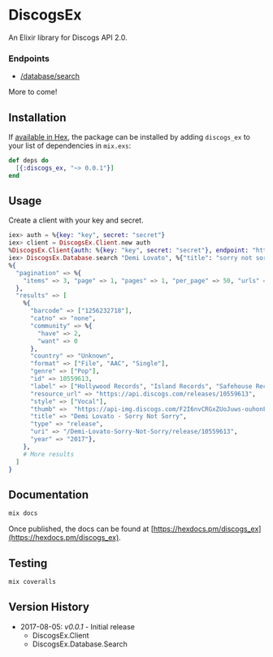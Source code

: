 # DiscogsEx

An Elixir library for Discogs API 2.0.

### Endpoints

 * [/database/search](https://www.discogs.com/developers/#page:database,header:database-search)

More to come!

## Installation

If [available in Hex](https://hex.pm/docs/publish), the package can be installed
by adding `discogs_ex` to your list of dependencies in `mix.exs`:

```elixir
def deps do
  [{:discogs_ex, "~> 0.0.1"}]
end
```

## Usage

Create a client with your key and secret.

```elixir
iex> auth = %{key: "key", secret: "secret"}
iex> client = DiscogsEx.Client.new auth
%DiscogsEx.Client{auth: %{key: "key", secret: "secret"}, endpoint: "https://api.discogs.com/"}
iex> DiscogsEx.Database.search "Demi Lovato", %{"title": "sorry not sorry"}, client
%{
  "pagination" => %{
    "items" => 3, "page" => 1, "pages" => 1, "per_page" => 50, "urls" => %{}
  },
  "results" => [
    %{
      "barcode" => ["1256232718"],
      "catno" => "none",
      "community" => %{
        "have" => 2,
        "want" => 0
      },
      "country" => "Unknown",
      "format" => ["File", "AAC", "Single"],
      "genre" => ["Pop"],
      "id" => 10559613,
      "label" => ["Hollywood Records", "Island Records", "Safehouse Records", "Hollywood Records, Inc."],
      "resource_url" => "https://api.discogs.com/releases/10559613",
      "style" => ["Vocal"],
      "thumb" =>  "https://api-img.discogs.com/F2I6nvCRGxZUoJuws-ouhonFfIA=/fit-in/150x150/filters:strip_icc():format(jpeg):mode_rgb():quality(40)/discogs-images/R-10559613-1499887916-1414.jpeg.jpg",
      "title" => "Demi Lovato - Sorry Not Sorry",
      "type" => "release",
      "uri" => "/Demi-Lovato-Sorry-Not-Sorry/release/10559613",
      "year" => "2017"},
    },
    # More results
  ]
}
```


## Documentation

```sh
mix docs
```

Once published, the docs can be found at [https://hexdocs.pm/discogs_ex](https://hexdocs.pm/discogs_ex).

## Testing

```sh
mix coveralls
```

## Version History

* 2017-08-05: *v0.0.1* - Initial release
  * DiscogsEx.Client
  * DiscogsEx.Database.Search
